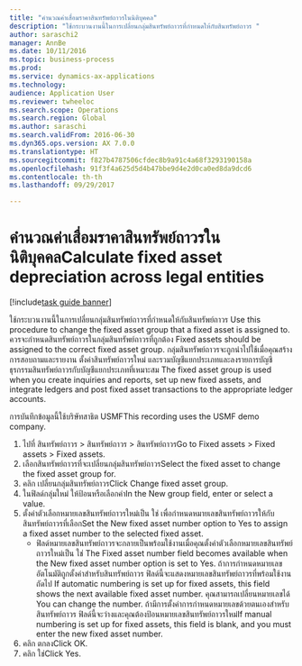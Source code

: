 ```yaml
--- 
title: "คำนวณค่าเสื่อมราคาสินทรัพย์ถาวรในนิติบุคคล"
description: "ใช้กระบวนงานนี้ในการเปลี่ยนกลุ่มสินทรัพย์ถาวรที่กำหนดให้กับสินทรัพย์ถาวร "
author: saraschi2
manager: AnnBe
ms.date: 10/11/2016
ms.topic: business-process
ms.prod: 
ms.service: dynamics-ax-applications
ms.technology: 
audience: Application User
ms.reviewer: twheeloc
ms.search.scope: Operations
ms.search.region: Global
ms.author: saraschi
ms.search.validFrom: 2016-06-30
ms.dyn365.ops.version: AX 7.0.0
ms.translationtype: HT
ms.sourcegitcommit: f827b4787506cfdec8b9a91c4a68f3293190158a
ms.openlocfilehash: 91f3f4a625d5d4b47bbe9d4e2d0ca0ed8da9dcd6
ms.contentlocale: th-th
ms.lasthandoff: 09/29/2017

---
```

# <a name="calculate-fixed-asset-depreciation-across-legal-entities"></a><span data-ttu-id="bd64f-103">คำนวณค่าเสื่อมราคาสินทรัพย์ถาวรในนิติบุคคล</span><span class="sxs-lookup"><span data-stu-id="bd64f-103">Calculate fixed asset depreciation across legal entities</span></span>

[!include[task guide banner](../../includes/task-guide-banner.md)]

<span data-ttu-id="bd64f-104">ใช้กระบวนงานนี้ในการเปลี่ยนกลุ่มสินทรัพย์ถาวรที่กำหนดให้กับสินทรัพย์ถาวร </span><span class="sxs-lookup"><span data-stu-id="bd64f-104">Use this procedure to change the fixed asset group that a fixed asset is assigned to.</span></span> <span data-ttu-id="bd64f-105">ควรจะกำหนดสินทรัพย์ถาวรในกลุ่มสินทรัพย์ถาวรที่ถูกต้อง </span><span class="sxs-lookup"><span data-stu-id="bd64f-105">Fixed assets should be assigned to the correct fixed asset group.</span></span> <span data-ttu-id="bd64f-106">กลุ่มสินทรัพย์ถาวรจะถูกนำไปใช้เมื่อคุณสร้างการสอบถามและรายงาน ตั้งค่าสินทรัพย์ถาวรใหม่ และรวมบัญชีแยกประเภทและลงรายการบัญชีธุรกรรมสินทรัพย์ถาวรกับบัญชีแยกประเภทที่เหมาะสม </span><span class="sxs-lookup"><span data-stu-id="bd64f-106">The fixed asset group is used when you create inquiries and reports, set up new fixed assets, and integrate ledgers and post fixed asset transactions to the appropriate ledger accounts.</span></span>

<span data-ttu-id="bd64f-107">การบันทึกข้อมูลนี้ใช้บริษัทสาธิต USMF</span><span class="sxs-lookup"><span data-stu-id="bd64f-107">This recording uses the USMF demo company.</span></span>

1. <span data-ttu-id="bd64f-108">ไปที่ สินทรัพย์ถาวร > สินทรัพย์ถาวร > สินทรัพย์ถาวร</span><span class="sxs-lookup"><span data-stu-id="bd64f-108">Go to Fixed assets > Fixed assets > Fixed assets.</span></span>
2. <span data-ttu-id="bd64f-109">เลือกสินทรัพย์ถาวรที่จะเปลี่ยนกลุ่มสินทรัพย์ถาวร</span><span class="sxs-lookup"><span data-stu-id="bd64f-109">Select the fixed asset to change the fixed asset group for.</span></span>
3. <span data-ttu-id="bd64f-110">คลิก เปลี่ยนกลุ่มสินทรัพย์ถาวร</span><span class="sxs-lookup"><span data-stu-id="bd64f-110">Click Change fixed asset group.</span></span>
4. <span data-ttu-id="bd64f-111">ในฟิลด์กลุ่มใหม่ ให้ป้อนหรือเลือกค่า</span><span class="sxs-lookup"><span data-stu-id="bd64f-111">In the New group field, enter or select a value.</span></span>
5. <span data-ttu-id="bd64f-112">ตั้งค่าตัวเลือกหมายเลขสินทรัพย์ถาวรใหม่เป็น ใช่ เพื่อกำหนดหมายเลขสินทรัพย์ถาวรให้กับสินทรัพย์ถาวรที่เลือก</span><span class="sxs-lookup"><span data-stu-id="bd64f-112">Set the New fixed asset number option to Yes to assign a fixed asset number to the selected fixed asset.</span></span>
    * <span data-ttu-id="bd64f-113">ฟิลด์หมายเลขสินทรัพย์ถาวรจะกลายเป็นพร้อมใช้งานเมื่อคุณตั้งค่าตัวเลือกหมายเลขสินทรัพย์ถาวรใหม่เป็น ใช่ </span><span class="sxs-lookup"><span data-stu-id="bd64f-113">The Fixed asset number field becomes available when the New fixed asset number option is set to Yes.</span></span>   <span data-ttu-id="bd64f-114">ถ้าการกำหนดหมายเลขอัตโนมัติถูกตั้งค่าสำหรับสินทรัพย์ถาวร ฟิลด์นี้จะแสดงหมายเลขสินทรัพย์ถาวรที่พร้อมใช้งานถัดไป </span><span class="sxs-lookup"><span data-stu-id="bd64f-114">If automatic numbering is set up for fixed assets, this field shows the next available fixed asset number.</span></span> <span data-ttu-id="bd64f-115">คุณสามารถเปลี่ยนหมายเลขได้ </span><span class="sxs-lookup"><span data-stu-id="bd64f-115">You can change the number.</span></span>   <span data-ttu-id="bd64f-116">ถ้ามีการตั้งค่าการกำหนดหมายเลขด้วยตนเองสำหรับสินทรัพย์ถาวร ฟิลด์นี้จะว่างและคุณต้องป้อนหมายเลขสินทรัพย์ถาวรใหม่</span><span class="sxs-lookup"><span data-stu-id="bd64f-116">If manual numbering is set up for fixed assets, this field is blank, and you must enter the new fixed asset number.</span></span>  
6. <span data-ttu-id="bd64f-117">คลิก ตกลง</span><span class="sxs-lookup"><span data-stu-id="bd64f-117">Click OK.</span></span>
7. <span data-ttu-id="bd64f-118">คลิก ใช่</span><span class="sxs-lookup"><span data-stu-id="bd64f-118">Click Yes.</span></span>


